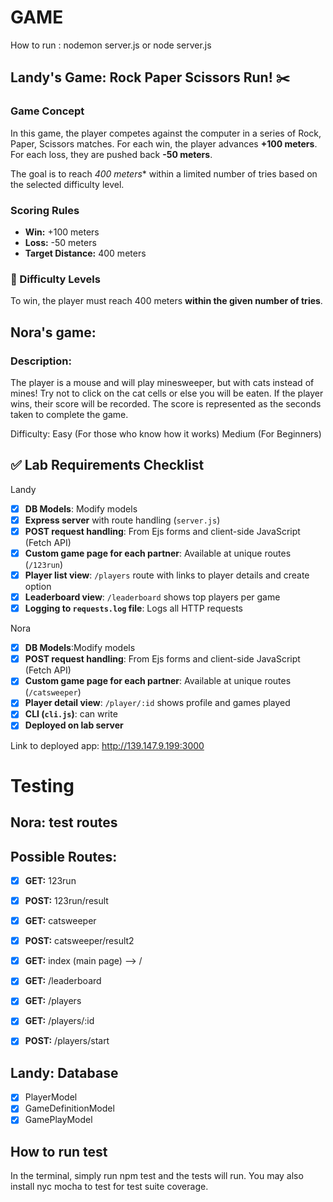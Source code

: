 # GAME 

How to run :
nodemon server.js or node server.js

## Landy's Game: Rock Paper Scissors Run! ✂️

### Game Concept

In this game, the player competes against the computer in a series of Rock, Paper, Scissors matches. For each win, the player advances **+100 meters**. For each loss, they are pushed back **-50 meters**.

The goal is to reach *400 meters** within a limited number of tries based on the selected difficulty level.



### Scoring Rules

- **Win:** +100 meters  
- **Loss:** -50 meters  
- **Target Distance:** 400 meters



### 🎯 Difficulty Levels

To win, the player must reach 400 meters **within the given number of tries**.


## Nora's game:

### Description:
The player is a mouse and will play minesweeper, but with cats instead of mines! Try not to click on the cat cells or else you will be eaten. If the player wins, their score will be recorded. The score is represented as the seconds taken to complete the game.

Difficulty:
Easy (For those who know how it works)
Medium (For Beginners)


## ✅ Lab Requirements Checklist

Landy
- [x] **DB Models**: Modify models
- [x] **Express server** with route handling (`server.js`)
- [x] **POST request handling**: From Ejs forms and client-side JavaScript (Fetch API)
- [x] **Custom game page for each partner**: Available at unique routes (`/123run`)
- [x] **Player list view**: `/players` route with links to player details and create option
- [x] **Leaderboard view**: `/leaderboard` shows top players per game
- [x] **Logging to `requests.log` file**: Logs all HTTP requests

Nora
- [x] **DB Models**:Modify models
- [x] **POST request handling**: From Ejs forms and client-side JavaScript (Fetch API)
- [x] **Custom game page for each partner**: Available at unique routes (`/catsweeper`)
- [x] **Player detail view**: `/player/:id` shows profile and games played
- [x] **CLI (`cli.js`)**: can write
- [x] **Deployed on lab server**

Link to deployed app: http://139.147.9.199:3000

# Testing
## Nora: test routes

## Possible Routes:
- [x] **GET:** 123run
- [x] **POST:** 123run/result
- [x] **GET:** catsweeper
- [x] **POST:** catsweeper/result2
- [x] **GET:** index (main page) --> /
- [x] **GET:** /leaderboard
- [x] **GET:** /players
- [x] **GET:** /players/:id
- [x] **POST:** /players/start




## Landy: Database
- [x] PlayerModel
- [x] GameDefinitionModel
- [x] GamePlayModel

## How to run test
In the terminal, simply run npm test and the tests will run. You may also install nyc mocha to test for test suite coverage. 